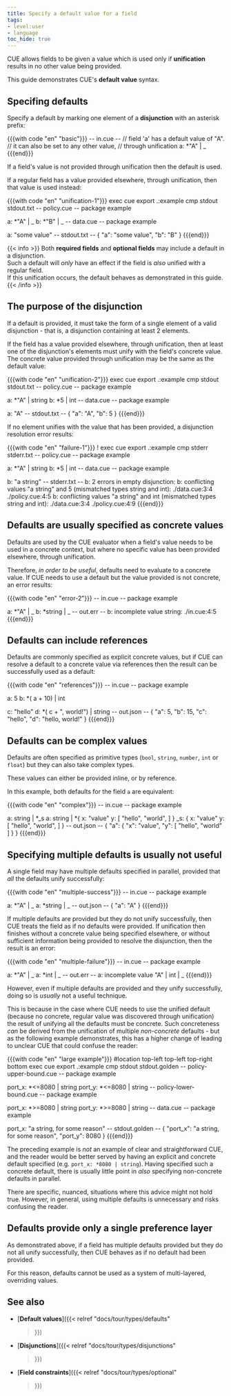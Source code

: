 ```yaml
---
title: Specify a default value for a field
tags:
- level:user
- language
toc_hide: true
---
```


CUE allows fields to be given a value which is used only if **unification**
results in no other value being provided.

This guide demonstrates CUE's **default value** syntax.

## Specifing defaults

Specify a default by marking one element of a **disjunction** with an asterisk
prefix:

{{{with code "en" "basic"}}}
-- in.cue --
// field 'a' has a default value of "A".
// it can also be set to any other value,
// through unification
a: *"A" | _
{{{end}}}

If a field's value is not provided through unification then the default is
used.

If a regular field has a value provided elsewhere, through unification, then
that value is used instead:

{{{with code "en" "unification-1"}}}
exec cue export .:example
cmp stdout stdout.txt
-- policy.cue --
package example

a: *"A" | _
b: *"B" | _
-- data.cue --
package example

a: "some value"
-- stdout.txt --
{
    "a": "some value",
    "b": "B"
}
{{{end}}}

{{< info >}}
Both **required fields** and **optional fields** may include a default in a
disjunction.\
Such a default will *only* have an effect if the field is *also* unified with a
regular field.\
If this unification occurs, the default behaves as demonstrated in this guide.
{{< /info >}}

## The purpose of the disjunction

If a default is provided, it must take the form of a single element of a valid
disjunction - that is, a disjunction containing at least 2 elements.

If the field has a value provided elsewhere, through unification, then at least
one of the disjunction's elements must unify with the field's concrete value.
The concrete value provided through unification may be the same as the default
value:

{{{with code "en" "unification-2"}}}
exec cue export .:example
cmp stdout stdout.txt
-- policy.cue --
package example

a: *"A" | string
b: *5 | int
-- data.cue --
package example

a: "A"
-- stdout.txt --
{
    "a": "A",
    "b": 5
}
{{{end}}}

If no element unifies with the value that has been provided, a disjunction
resolution error results:

{{{with code "en" "failure-1"}}}
! exec cue export .:example
cmp stderr stderr.txt
-- policy.cue --
package example

a: *"A" | string
b: *5 | int
-- data.cue --
package example

b: "a string"
-- stderr.txt --
b: 2 errors in empty disjunction:
b: conflicting values "a string" and 5 (mismatched types string and int):
    ./data.cue:3:4
    ./policy.cue:4:5
b: conflicting values "a string" and int (mismatched types string and int):
    ./data.cue:3:4
    ./policy.cue:4:9
{{{end}}}

## Defaults are usually specified as concrete values

Defaults are used by the CUE evaluator when a field's value needs to be used in
a <!-- FIXME:"concrete context"? -->concrete context, but where no specific
value has been provided elsewhere, through unification.

Therefore, *in order to be useful*, defaults need to evaluate to a concrete
value. If CUE needs to use a default but the value provided is not concrete, an
error results:

{{{with code "en" "error-2"}}}
-- in.cue --
package example

a: *"A" | _
b: *string | _
-- out.err --
b: incomplete value string:
    ./in.cue:4:5
{{{end}}}

## Defaults can include references

Defaults are commonly specified as explicit concrete values, but if CUE can
resolve a default to a concrete value via references then the result can be
successfully used as a default:

{{{with code "en" "references"}}}
-- in.cue --
package example

a: 5
b: *( a + 10) | int

c: "hello"
d: *( c + ", world!") | string
-- out.json --
{
    "a": 5,
    "b": 15,
    "c": "hello",
    "d": "hello, world!"
}
{{{end}}}

## Defaults can be complex values

Defaults are often specified as primitive types (`bool`, `string`, `number`,
`int` or `float`) but they can also <!-- FIXME:take? -->take complex types.

These values can either be provided inline, or by reference.

In this example, both defaults for the field `a` are equivalent:

{{{with code "en" "complex"}}}
-- in.cue --
package example

a: string | *_s
a: string | *{
	x: "value"
	y: [
		"hello",
		"world",
	]
}
_s: {
	x: "value"
	y: [
		"hello",
		"world",
	]
}
-- out.json --
{
    "a": {
        "x": "value",
        "y": [
            "hello",
            "world"
        ]
    }
}
{{{end}}}

## Specifying multiple defaults is usually not useful

A single field may have multiple defaults specified in parallel, provided that
*all* the defaults unify successfully:

{{{with code "en" "multiple-success"}}}
-- in.cue --
package example

a: *"A" | _
a: *string | _
-- out.json --
{
    "a": "A"
}
{{{end}}}

If multiple defaults are provided but they do not unify successfully, then CUE
treats the field as if no defaults were provided. If unification then finishes
without a concrete value being specified elsewhere, or without sufficient
information being provided to resolve the disjunction, then the result is an
error:

{{{with code "en" "multiple-failure"}}}
-- in.cue --
package example

a: *"A" | _
a: *int | _
-- out.err --
a: incomplete value "A" | int | _
{{{end}}}

However, even if multiple defaults are provided and they unify successfully,
doing so is *usually* not a useful technique.

This is because in the case where CUE needs to use the unified default (because
no concrete, regular value was discovered through unification) the result of
unifying all the defaults must be concrete. Such concreteness *can* be derived
from the unification of multiple *non-concrete* defaults - but as the following
example demonstrates, this has a higher change of leading to unclear CUE that
could confuse the reader:

{{{with code "en" "large example"}}}
#location top-left top-left top-right bottom
exec cue export .:example
cmp stdout stdout.golden
-- policy-upper-bound.cue --
package example

port_x: *<=8080 | string
port_y: *<=8080 | string
-- policy-lower-bound.cue --
package example

port_x: *>=8080 | string
port_y: *>=8080 | string
-- data.cue --
package example

port_x: "a string, for some reason"
-- stdout.golden --
{
    "port_x": "a string, for some reason",
    "port_y": 8080
}
{{{end}}}

The preceding example is *not* an example of clear and straightforward CUE, and
the reader would be better served by having an explicit and concrete default
specified (e.g. `port_x: *8080 | string`). Having specified such a concrete
default, there is usually little point in *also* specifying non-concrete
defaults in parallel.

There are specific, nuanced, situations where this advice might not hold true.
However, in general, using multiple defaults is unnecessary and risks confusing
the reader.

## Defaults provide only a single preference layer

As demonstrated above, if a field has multiple defaults provided but they do
not all unify successfully, then CUE behaves as if no default had been
provided.

For this reason, defaults cannot be used as a system of multi-layered,
overriding values.

## See also

- [**Default values**]({{< relref
    "docs/tour/types/defaults"
  >}})
- [**Disjunctions**]({{< relref
    "docs/tour/types/disjunctions"
  >}})
- [**Field constraints**]({{< relref
    "docs/tour/types/optional"
  >}})
<!-- TODO:postLG
- [**Value constraints**]({{</* relref
    "docs/language-guide/schemas-and-validation/value-constraints"
  */>}})
- [**Regular fields**]({{</* relref
    "docs/language-guide/data/maps-and-fields#field-names"
  */>}})
- [**Unification**](TODO)
-->
